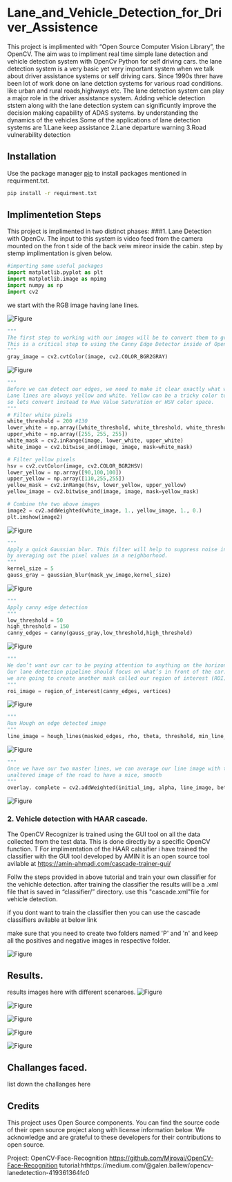 # Lane_and_Vehicle_Detection_for_Driver_Assistence

This project is implimented with “Open Source Computer Vision Library”, the OpenCV. The aim was to impliment real time simple lane detection and vehicle detection system with OpenCv Python for self driving cars.
the lane detection system is a very basic yet very important system when we talk about driver assistance systems or self driving cars. Since 1990s threr have been lot of work 
done on lane detction systems for various road conditions. like urban and rural roads,highways etc. The lane detection system can play a major role in the 
driver assistance system. Adding vehicle detection ststem along with the lane detection system can significuntly improve the decision making capability of ADAS systems.
by understanding the dynamics of the vehicles.Some of the applications of lane detection systems are 
1.Lane keep assistance
2.Lane departure warning
3.Road vulnerability detection
## Installation

Use the package manager [pip](https://pip.pypa.io/en/stable/) to install packages mentioned in requirment.txt.

```bash
pip install -r requirment.txt
```

## Implimentetion Steps

This project is implimented in two distinct phases:
###1. Lane Detection with OpenCv.
The input to this system is video feed from the camera mounted on the fron t side of the back veiw mireor inside the cabin.
step by stemp implimentation is given below.

```python
#importing some useful packages
import matplotlib.pyplot as plt
import matplotlib.image as mpimg
import numpy as np
import cv2
```
we start with the RGB image having lane lines.

![Figure](figures/lane.PNG)

```python
"""
The first step to working with our images will be to convert them to grayscale. 
This is a critical step to using the Canny Edge Detector inside of OpenCV. 
"""
gray_image = cv2.cvtColor(image, cv2.COLOR_BGR2GRAY)

```
![Figure](figures/gray.png)


```python
"""
Before we can detect our edges, we need to make it clear exactly what we’re looking for. 
Lane lines are always yellow and white. Yellow can be a tricky color to isolate in RGB space, 
so lets convert instead to Hue Value Saturation or HSV color space.
"""
# Filter white pixels
white_threshold = 200 #130   
lower_white = np.array([white_threshold, white_threshold, white_threshold])
upper_white = np.array([255, 255, 255])
white_mask = cv2.inRange(image, lower_white, upper_white)
white_image = cv2.bitwise_and(image, image, mask=white_mask)

# Filter yellow pixels
hsv = cv2.cvtColor(image, cv2.COLOR_BGR2HSV)
lower_yellow = np.array([90,100,100])
upper_yellow = np.array([110,255,255])
yellow_mask = cv2.inRange(hsv, lower_yellow, upper_yellow)
yellow_image = cv2.bitwise_and(image, image, mask=yellow_mask)

# Combine the two above images
image2 = cv2.addWeighted(white_image, 1., yellow_image, 1., 0.)
plt.imshow(image2)
```
![Figure](figures/filter_white_yellow.png)

```python
"""
Apply a quick Gaussian blur. This filter will help to suppress noise in our Canny Edge Detection
by averaging out the pixel values in a neighborhood.
"""
kernel_size = 5
gauss_gray = gaussian_blur(mask_yw_image,kernel_size)
```
![Figure](figures/gaussian_blur.png)

```python
"""
Apply canny edge detection
"""
low_threshold = 50
high_threshold = 150
canny_edges = canny(gauss_gray,low_threshold,high_threshold)
```
![Figure](figures/canny_edges.png)

```python
"""
We don’t want our car to be paying attention to anything on the horizon, or even in the other lane. 
Our lane detection pipeline should focus on what’s in front of the car. Do do that, 
we are going to create another mask called our region of interest (ROI). Everything outside of the ROI will be set to black/zero,
"""
roi_image = region_of_interest(canny_edges, vertices)
```
![Figure](figures/roi_image.png)

```python
"""
Run Hough on edge detected image
"""
line_image = hough_lines(masked_edges, rho, theta, threshold, min_line_length, max_line_gap)
```
![Figure](figures/hough_lines.png)

```python
"""
Once we have our two master lines, we can average our line image with the original, 
unaltered image of the road to have a nice, smooth 
"""
overlay. complete = cv2.addWeighted(initial_img, alpha, line_image, beta, lambda)
```
![Figure](figures/overlay.png)


### 2. Vehicle detection with HAAR cascade.
The OpenCV Recognizer is trained using the GUI tool on all the data collected from the test data. 
This is done directly by a specific OpenCV function. T
For implimentation of the HAAR calssifier i have trained the classifier with the GUI tool developed by AMIN
it is an open source tool avilable at
https://amin-ahmadi.com/cascade-trainer-gui/ 

Follw the steps provided in above tutorial and train your own classifier for the vehichle detection.
after training the classifier the results will be a .xml file that is saved in  “classifier/” directory.
use this "cascade.xml"file for vehicle detection.

if you dont want to train the classifier then you can use the cascade classifiers avilable at below link

make sure that you need to create two folders named 'P' and 'n' and keep all the positives and negative images in respective folder.

![Figure](figures/haar_gui.png)

## Results.
results images here with different scenaroes.
![Figure](figures/scene1.png)

![Figure](figures/scene2.png)

![Figure](figures/scene3.png)

![Figure](figures/scene4.png)

![Figure](figures/scene5.png)

## Challanges faced.
list down the challanges here

## Credits
This project uses Open Source components. You can find the source code of their open source project along with license information below. We acknowledge and are grateful to these developers for their contributions to open source.

Project: OpenCV-Face-Recognition https://github.com/Mjrovai/OpenCV-Face-Recognition
tutorial:hthttps://medium.com/@galen.ballew/opencv-lanedetection-419361364fc0

